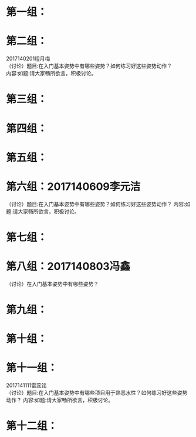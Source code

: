 # 第一组：  
# 第二组：
2017140201程月梅  
（讨论）题目:在入门基本姿势中有哪些姿势？如何练习好这些姿势动作？  
内容:如题:请大家畅所欲言，积极讨论。
# 第三组：
# 第四组：
# 第五组：
# 第六组：2017140609李元洁
（讨论）题目:在入门基本姿势中有哪些姿势？如何练习好这些姿势动作？
内容:如题:请大家畅所欲言，积极讨论。
# 第七组：
# 第八组：2017140803冯鑫
（讨论）在入门基本姿势中有哪些姿势？
# 第九组：
# 第十组：
# 第十一组：
2017141111雷蕊铭  
（讨论）题目:在入门基本姿势中有哪些项目用于熟悉水性？如何练习好这些姿势动作？
内容:如题:请大家畅所欲言，积极讨论。
# 第十二组：
